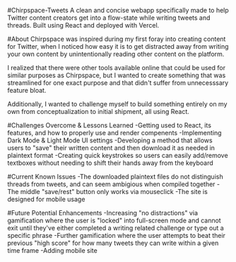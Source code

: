 #Chirpspace-Tweets
A clean and concise webapp specifically made to help Twitter content creators get into a flow-state while writing tweets and threads. Built using React and deployed with Vercel.

#About
Chirpspace was inspired during my first foray into creating content for Twitter, when I noticed how easy it is to get distracted away from writing your own content by unintentionally reading other content on the platform. 

I realized that there were other tools available online that could be used for similar purposes as Chirpspace, but I wanted to create something that was streamlined for one exact purpose and that didn't suffer from unnecesssary feature bloat. 

Additionally, I wanted to challenge myself to build something entirely on my own from conceptualization to initial shipment, all using React. 

#Challenges Overcome & Lessons Learned
-Getting used to React, its features, and how to properly use and render compenents
-Implementing Dark Mode & Light Mode UI settings 
-Developing a method that allows users to "save" their written content and then download it as needed in plaintext format
-Creating quick keystrokes so users can easily add/remove textboxes without needing to shift their hands away from the keyboard

#Current Known Issues
-The downloaded plaintext files do not distinguish threads from tweets, and can seem ambigious when compiled together
-The middle "save/rest" button only works via mouseclick
-The site is designed for mobile usage

#Future Potential Enhancements
-Increasing "no distractions" via gamification where the user is "locked" into full-screen mode and cannot exit until they've either completed a writing related challenge or type out a specific phrase
-Further gamification where the user attempts to beat their previous "high score" for how many tweets they can write within a given time frame 
-Adding mobile site
